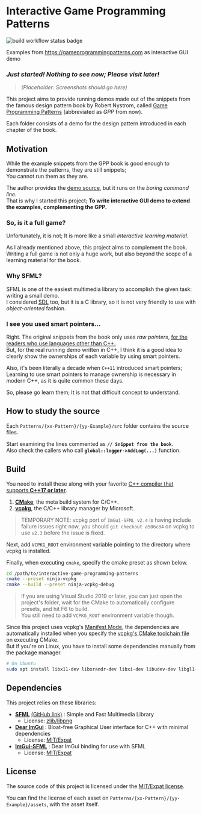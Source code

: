 # Interactive Game Programming Patterns

![build workflow status badge](https://github.com/copyrat90/interactive-game-programming-patterns/actions/workflows/build-check.yml/badge.svg?branch=main)

Examples from https://gameprogrammingpatterns.com as interactive GUI demo

### *Just started! Nothing to see now; Please visit later!*

> *(Placeholder: Screenshots should go here)*

This project aims to provide running demos
made out of the snippets from the famous design pattern book by Robert Nystrom,
called [Game Programming Patterns](https://gameprogrammingpatterns.com) (abbreviated as *GPP* from now).

Each folder consists of a demo for the design pattern introduced in each chapter of the book.



## Motivation
While the example snippets from the GPP book is good enough to demonstrate the patterns, they are still snippets;\
You cannot run them as they are.

The author provides the [demo source](https://github.com/munificent/game-programming-patterns/tree/master/code/cpp), but it runs on the *boring command line*.\
That is why I started this project; **To write interactive GUI demo to extend the examples, complementing the GPP.**

### So, is it a full game?
Unfortunately, it is not; It is more like a small *interactive learning material*.

As I already mentioned above, this project aims to complement the book.\
Writing a full game is not only a huge work, but also beyond the scope of a learning material for the book.

### Why SFML?
SFML is one of the easiest multimedia library to accomplish the given task: writing a small demo.\
I considered [SDL](https://www.libsdl.org/) too, but it is a C library, so it is not very friendly to use with *object-oriented* fashion.

### I see you used smart pointers...
Right. The original snippets from the book only uses *raw pointers*, [for the readers who use languages other than C++.](http://gameprogrammingpatterns.com/introduction.html#about-the-sample-code)\
But, for the real running demo written in C++, I think it is a good idea to clearly show the ownerships of each variable by using smart pointers.

Also, it's been literally a decade when `C++11` introduced smart pointers;\
Learning to use smart pointers to manage ownership is necessary in modern C++, as it is quite common these days.

So, please go learn them; It is not that difficult concept to understand.



## How to study the source
Each `Patterns/{xx-Pattern}/{yy-Example}/src` folder contains the source files.

Start examining the lines commented as **`// Snippet from the book`**.\
Also check the callers who call **`global::logger->AddLog(...)`** function.



## Build
You need to install these along with your favorite [C++ compiler that supports **C++17 or later**](https://en.cppreference.com/w/cpp/compiler_support).
1. [**CMake**](https://cmake.org/), the meta build system for C/C++.
2. [**vcpkg**](https://vcpkg.io/), the C/C++ library manager by Microsoft.
> TEMPORARY NOTE: vcpkg port of `ImGui-SFML v2.4` is having include failure issues right now, you should `git checkout a506c84` on vcpkg to use `v2.3` before the issue is fixed.

Next, add `VCPKG_ROOT` environment variable pointing to the directory where vcpkg is installed.

Finally, when executing `cmake`, specify the cmake preset as shown below.
```bash
cd /path/to/interactive-game-programming-patterns
cmake --preset ninja-vcpkg
cmake --build --preset ninja-vcpkg-debug
```

> If you are using Visual Studio 2019 or later, you can just open the project's folder, wait for the CMake to automatically configure presets, and hit F6 to build.\
> You still need to add `VCPKG_ROOT` environment variable though.

Since this project uses vcpkg's [Manifest Mode](https://vcpkg.io/en/docs/users/manifests.html), the dependencies are automatically installed when you specify the [vcpkg's CMake toolchain file](https://vcpkg.io/en/docs/users/integration.html#cmake-toolchain-file-recommended-for-open-source-cmake-projects) on executing CMake.\
But if you're on Linux, you have to install some dependencies manually from the package manager.
```bash
# On Ubuntu
sudo apt install libx11-dev libxrandr-dev libxi-dev libudev-dev libgl1-mesa-dev -y
```



## Dependencies

This project relies on these libraries:
+ [**SFML**](https://www.sfml-dev.org/) [(GitHub link)](https://github.com/SFML/SFML) : Simple and Fast Multimedia Library
    - License: [zlib/libpng](https://www.sfml-dev.org/license.php)
+ [**Dear ImGui**](https://github.com/ocornut/imgui) : Bloat-free Graphical User interface for C++ with minimal dependencies
    - License: [MIT/Expat](https://github.com/ocornut/imgui/blob/master/LICENSE.txt)
+ [**ImGui-SFML**](https://github.com/eliasdaler/imgui-sfml) : Dear ImGui binding for use with SFML
    - License: [MIT/Expat](https://github.com/eliasdaler/imgui-sfml/blob/master/LICENSE)



## License

The source code of this project is licensed under the [MIT/Expat license](LICENSE).

You can find the license of each asset on `Patterns/{xx-Pattern}/{yy-Example}/assets`, with the asset itself.

